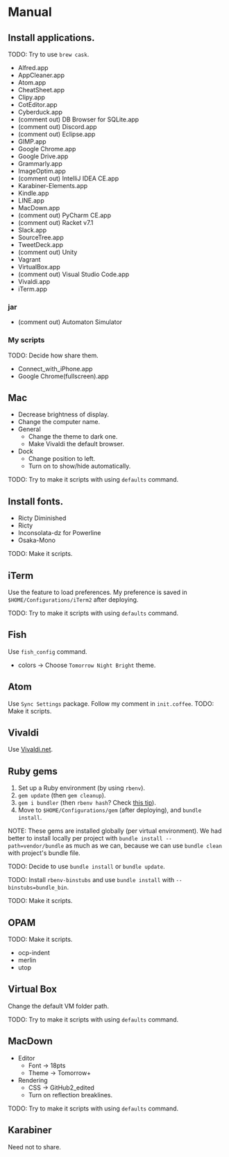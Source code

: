 # Manual
## Install applications.
TODO: Try to use `brew cask`.
*   Alfred.app
*   AppCleaner.app
*   Atom.app
*   CheatSheet.app
*   Clipy.app
*   CotEditor.app
*   Cyberduck.app
*   (comment out) DB Browser for SQLite.app
*   (comment out) Discord.app
*   (comment out) Eclipse.app
*   GIMP.app
*   Google Chrome.app
*   Google Drive.app
*   Grammarly.app
*   ImageOptim.app
*   (comment out) IntelliJ IDEA CE.app
*   Karabiner-Elements.app
*   Kindle.app
*   LINE.app
*   MacDown.app
*   (comment out) PyCharm CE.app
*   (comment out) Racket v7.1
*   Slack.app
*   SourceTree.app
*   TweetDeck.app
*   (comment out) Unity
*   Vagrant
*   VirtualBox.app
*   (comment out) Visual Studio Code.app
*   Vivaldi.app
*   iTerm.app

### jar
*   (comment out) Automaton Simulator

### My scripts
TODO: Decide how share them.
*   Connect_with_iPhone.app
*   Google Chrome(fullscreen).app

## Mac
*   Decrease brightness of display.
*   Change the computer name.
*   General
    *   Change the theme to dark one.
    *   Make Vivaldi the default browser.
*   Dock
    *   Change position to left.
    *   Turn on to show/hide automatically.

TODO: Try to make it scripts with using `defaults` command.

## Install fonts.
*   Ricty Diminished
*   Ricty
*   Inconsolata-dz for Powerline
*   Osaka-Mono

TODO: Make it scripts.

## iTerm
Use the feature to load preferences.
My preference is saved in `$HOME/Configurations/iTerm2` after deploying.

TODO: Try to make it scripts with using `defaults` command.

## Fish
Use `fish_config` command.
*   colors -> Choose `Tomorrow Night Bright` theme.

## Atom
Use `Sync Settings` package.
Follow my comment in `init.coffee`.
TODO: Make it scripts.

## Vivaldi
Use [Vivaldi.net](https://vivaldi.net).

## Ruby gems
1.  Set up a Ruby environment (by using `rbenv`).
2.  `gem update` (then `gem cleanup`).
3.  `gem i bundler` (then `rbenv hash`? Check [this tip](https://qiita.com/tokimari/items/51ac63a1fe244b819aea)).
4.  Move to `$HOME/Configurations/gem` (after deploying), and `bundle install`.

NOTE: These gems are installed globally (per virtual environment).
We had better to install locally per project with
`bundle install --path=vendor/bundle` as much as we can,
because we can use `bundle clean` with project's bundle file.

TODO: Decide to use `bundle install` or `bundle update`.

TODO: Install `rbenv-binstubs` and use `bundle install`
with `--binstubs=bundle_bin`.

TODO: Make it scripts.

## OPAM
TODO: Make it scripts.
*   ocp-indent
*   merlin
*   utop

## Virtual Box
Change the default VM folder path.

TODO: Try to make it scripts with using `defaults` command.

## MacDown
*   Editor
    *   Font -> 18pts
    *   Theme -> Tomorrow+
*   Rendering
    *   CSS -> GitHub2_edited
    *   Turn on reflection breaklines.

TODO: Try to make it scripts with using `defaults` command.

## Karabiner
Need not to share.

